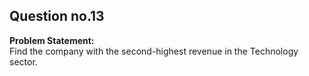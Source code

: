 ## Question no.13
**Problem Statement:**  
Find the company with the second-highest revenue in the Technology sector.